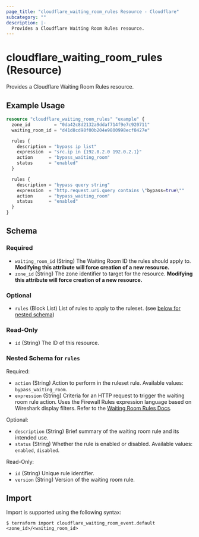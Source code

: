 ```yaml
---
page_title: "cloudflare_waiting_room_rules Resource - Cloudflare"
subcategory: ""
description: |-
  Provides a Cloudflare Waiting Room Rules resource.
---
```


# cloudflare_waiting_room_rules (Resource)

Provides a Cloudflare Waiting Room Rules resource.

## Example Usage

```terraform
resource "cloudflare_waiting_room_rules" "example" {
  zone_id         = "0da42c8d2132a9ddaf714f9e7c920711"
  waiting_room_id = "d41d8cd98f00b204e9800998ecf8427e"

  rules {
    description = "bypass ip list"
    expression  = "src.ip in {192.0.2.0 192.0.2.1}"
    action      = "bypass_waiting_room"
    status      = "enabled"
  }

  rules {
    description = "bypass query string"
    expression  = "http.request.uri.query contains \"bypass=true\""
    action      = "bypass_waiting_room"
    status      = "enabled"
  }
}
```
<!-- schema generated by tfplugindocs -->
## Schema

### Required

- `waiting_room_id` (String) The Waiting Room ID the rules should apply to. **Modifying this attribute will force creation of a new resource.**
- `zone_id` (String) The zone identifier to target for the resource. **Modifying this attribute will force creation of a new resource.**

### Optional

- `rules` (Block List) List of rules to apply to the ruleset. (see [below for nested schema](#nestedblock--rules))

### Read-Only

- `id` (String) The ID of this resource.

<a id="nestedblock--rules"></a>
### Nested Schema for `rules`

Required:

- `action` (String) Action to perform in the ruleset rule. Available values: `bypass_waiting_room`.
- `expression` (String) Criteria for an HTTP request to trigger the waiting room rule action. Uses the Firewall Rules expression language based on Wireshark display filters. Refer to the [Waiting Room Rules Docs](https://developers.cloudflare.com/waiting-room/additional-options/waiting-room-rules/bypass-rules/).

Optional:

- `description` (String) Brief summary of the waiting room rule and its intended use.
- `status` (String) Whether the rule is enabled or disabled. Available values: `enabled`, `disabled`.

Read-Only:

- `id` (String) Unique rule identifier.
- `version` (String) Version of the waiting room rule.

## Import

Import is supported using the following syntax:
```shell
$ terraform import cloudflare_waiting_room_event.default <zone_id>/<waiting_room_id>
```
